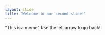 ```yaml
---
layout: slide
title: "Welcome to our second slide!"
---
```

"This is a meme"
Use the left arrow to go back!

